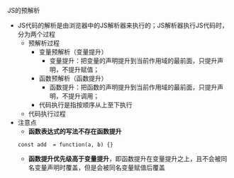 JS的预解析
- JS代码的解析是由浏览器中的JS解析器来执行的；JS解析器执行JS代码时，分为两个过程
    - 预解析过程
        - 变量预解析（变量提升）
            - 变量提升：把变量的声明提升到当前作用域的最前面，只提升声明，不提升赋值；
        - 函数预解析（函数提升）
            - 函数提升：把函数的声明提升到当前作用域的最前面，只提升声明，不提升调用；
        - 代码执行是指按顺序从上至下执行
    - 代码执行过程
- 注意点
    - **函数表达式的写法不存在函数提升**
    ```
    const add  = function(a, b) {}
    ```
    - **函数提升优先级高于变量提升**，即函数提升在变量提升之上，且不会被同名变量声明时覆盖，但是会被同名变量赋值后覆盖